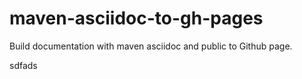 # maven-asciidoc-to-gh-pages
Build documentation with maven asciidoc and public to Github page.

sdfads